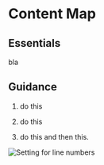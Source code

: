 # Content Map

## Essentials
bla

## Guidance
1. do this
2. do this 

3. do this
and then this.

![Setting for line numbers](PasteJsonAsClasses/images/json.png)
